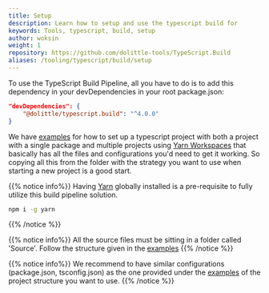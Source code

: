 ```yaml
---
title: Setup
description: Learn how to setup and use the typescript build for
keywords: Tools, typescript, build, setup
author: woksin
weight: 1
repository: https://github.com/dolittle-tools/TypeScript.Build
aliases: /tooling/typescript/build/setup
---
```


To use the TypeScript Build Pipeline, all you have to do is to add this dependency in your devDependencies in your root package.json:

```json
"devDependencies": {
    "@dolittle/typescript.build": "^4.0.0"
}
```

We have [examples](https://github.com/dolittle-tools/TypeScript.Build/tree/master/Examples) for how to set up a typescript project with both a project with a single package and multiple projects using [Yarn Workspaces](https://yarnpkg.com/lang/en/docs/workspaces/) that basically has all the files and configurations you'd need to get it working. So copying all this from the folder with the strategy you want to use when starting a new project is a good start.

{{% notice info%}}
Having [Yarn](https://yarnpkg.com/lang/en/) globally installed is a pre-requisite to fully utilize this build pipeline solution.

```bash
npm i -g yarn
```
{{% /notice %}}


{{% notice info%}}
All the source files must be sitting in a folder called 'Source'. Follow the structure given in the [examples](https://github.com/dolittle-tools/TypeScript.Build/tree/master/Examples) 
{{% /notice %}}

{{% notice info%}}
We recommend to have similar configurations (package.json, tsconfig.json) as the one provided under the [examples](https://github.com/dolittle-tools/TypeScript.Build/tree/master/Examples) of the project structure you want to use.
{{% /notice %}}


